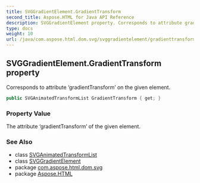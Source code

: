 ```yaml
---
title: SVGGradientElement.GradientTransform
second_title: Aspose.HTML for Java API Reference
description: SVGGradientElement property. Corresponds to attribute gradientTransform on the given element
type: docs
weight: 10
url: /java/com.aspose.html.dom.svg/svggradientelement/gradienttransform/
---
```

## SVGGradientElement.GradientTransform property

Corresponds to attribute ‘gradientTransform’ on the given element.

```java
public SVGAnimatedTransformList GradientTransform { get; }
```

### Property Value

The attribute ‘gradientTransform’ of the given element.

### See Also

* class [SVGAnimatedTransformList](../../../com.aspose.html.dom.svg.datatypes/svganimatedtransformlist/)
* class [SVGGradientElement](../)
* package [com.aspose.html.dom.svg](../../svggradientelement/)
* package [Aspose.HTML](../../../)
